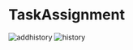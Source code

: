 # TaskAssignment
![addhistory](https://user-images.githubusercontent.com/43781722/134587314-f55b2c2c-af0a-4563-961c-8ece2e446a7d.PNG)
![history](https://user-images.githubusercontent.com/43781722/134587326-3c8790d1-3b27-4191-ae65-552cff8a0bb9.PNG)


